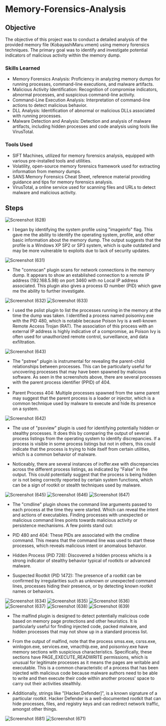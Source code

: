 # Memory-Forensics-Analysis

## Objective

The objective of this project was to conduct a detailed analysis of the provided memory file (KobayashiMaru.vmem) using memory forensics techniques. The primary goal was to identify and investigate potential indicators of malicious activity within the memory dump.

### Skills Learned

- Memory Forensics Analysis: Proficiency in analyzing memory dumps for running processes, command-line executions, and malware artifacts.
- Malicious Activity Identification: Recognition of compromise indicators, abnormal processes, and suspicious command-line activity.
- Command-Line Execution Analysis: Interpretation of command-line actions to detect malicious behavior.
- DLL Analysis: Identification of abnormal or malicious DLLs associated with running processes.
- Malware Detection and Analysis: Detection and analysis of malware artifacts, including hidden processes and code analysis using tools like VirusTotal.

### Tools Used

- SIFT Machines, utilized for memory forensics analysis, equipped with various pre-installed tools and utilities.
- Volatility, open-source memory forensics framework used for extracting information from memory dumps.
- SANS Memory Forensics Cheat Sheet, reference material providing guidance and tips for memory forensics analysis.
- VirusTotal, a online service used for scanning files and URLs to detect malware and malicious activity.

## Steps


![Screenshot (628)](https://github.com/fypm2000/Memory-Forensics-Analysis/assets/117059426/59c689c6-221e-4cf1-96de-c025ca773d07)
- I began by identifying the system profile using "imageinfo" flag. This gave me the ability to identify the operating system, profile, and other basic information about the memory dump. The output suggests that the profile is a Windows XP SP2 or SP3 system, which is quite outdated and may be more vulnerable to exploits due to lack of security updates.


![Screenshot (631)](https://github.com/fypm2000/Memory-Forensics-Analysis/assets/117059426/60e23ca4-6614-49df-8055-6ea8a537d6b1)
- The "connscan" plugin scans for network connections in the memory dump. It appears to show an established connection to a remote IP address (192.168.5.98) on port 3460 with no Local IP address associated. This plugin also gives a 
process ID number (PID) which gave me the ability to further investigate.


![Screenshot (632)](https://github.com/fypm2000/Memory-Forensics-Analysis/assets/117059426/4e7db0e3-4c0b-4050-b0d8-d512f3836acc)
![Screenshot (633)](https://github.com/fypm2000/Memory-Forensics-Analysis/assets/117059426/2e42a9f4-fc81-474a-916c-34168fbd0a8d)
- I used the pslist plugin to list the processes running in the memory at the time the dump was taken. I identified a process named poisonivy.exe with the PID 480, which is notable because Poison Ivy is a well-known Remote Access Trojan (RAT). The association of this process with an external IP address is highly indicative of a compromise, as Poison Ivy is often used for unauthorized remote control, surveillance, and data exfiltration.


![Screenshot (643)](https://github.com/fypm2000/Memory-Forensics-Analysis/assets/117059426/10a5ee2d-4d95-47d8-a5f3-45145c14e3b6)
- The "pstree" plugin is instrumental for revealing the parent-child relationships between processes. This can be particularly useful for uncovering processes that may have been spawned by malicious software. As seen in the screenshots above, there are several processes with the parent process identifier (PPID) of 404.
- 
- Parent Process 404: Multiple processes spawned from the same parent may suggest that the parent process is a loader or injector, which is a common technique used by malware to execute and hide its presence on a system.

![Screenshot (642)](https://github.com/fypm2000/Memory-Forensics-Analysis/assets/117059426/4598bef2-6fb1-4276-82dc-32916eea14ad)
- The use of "psxview" plugin is used for identifying potentially hidden or stealthy processes. It does this by comparing the output of several process listings from the operating system to identify discrepancies. If a process is visible in some process listings but not in others, this could indicate that the process is trying to hide itself from certain utilities, which is a common behavior of malware.

- Noticeably, there are several instances of iroffer.exe with discrepancies across the different process listings, as indicated by "False" in the output. This could potentially suggest that the process is being hidden or is not being correctly reported by certain system functions, which can be a sign of rootkit or stealth techniques used by malware.




![Screenshot (645)](https://github.com/fypm2000/Memory-Forensics-Analysis/assets/117059426/3a17ed2d-965e-4350-b4ec-316e980d2212)
![Screenshot (646)](https://github.com/fypm2000/Memory-Forensics-Analysis/assets/117059426/724a3be0-1ee5-47cd-869c-e25657b6664c)
![Screenshot (647)](https://github.com/fypm2000/Memory-Forensics-Analysis/assets/117059426/de9ad11a-a270-472f-a78f-2f783a5dca1e)
- The "cmdline" plugin shows the command line arguments passed to each process at the time they were started. Which can reveal the intent and actions of executables. Finding processes with unexpected or malicious command lines points towards malicious activity or persistence mechanisms. A few points stand out:

- PID 480 and 404: These PIDs are associated with the cmdline command. This means that the command line was used to start these processes, which reveals malicious intent or anomalous behavior.

- Hidden Process (PID 728): Discovered a hidden process whichs is a strong indicator of stealthy behavior typical of rootkits or advanced malware.

- Suspected Rootkit (PID 1472): The presence of a rootkit can be confirmed by irregularities such as unknown or unexpected command lines, processes hiding their presence, or by detecting known rootkit names or behaviors.

![Screenshot (634)](https://github.com/fypm2000/Memory-Forensics-Analysis/assets/117059426/aac33b7e-c6cd-4372-be23-e2f54f786a99)
![Screenshot (635)](https://github.com/fypm2000/Memory-Forensics-Analysis/assets/117059426/b502c3e7-e74e-4d6b-8e84-b3645a8920e1)
![Screenshot (636)](https://github.com/fypm2000/Memory-Forensics-Analysis/assets/117059426/b3e1d13d-295c-4fa5-8263-b373f78f96c7)
![Screenshot (637)](https://github.com/fypm2000/Memory-Forensics-Analysis/assets/117059426/1d59b0a3-bf02-4d5e-9ad9-9d38dc699b78)
![Screenshot (638)](https://github.com/fypm2000/Memory-Forensics-Analysis/assets/117059426/9901c706-e7ab-47b2-a281-e7941cdf7d2c)
![Screenshot (639)](https://github.com/fypm2000/Memory-Forensics-Analysis/assets/117059426/bafb5f8b-9801-48b9-8daa-2f9623e300d7)
- The malfind plugin is designed to detect potentially malicious code based on memory page protections and other heuristics. It is particularly useful for finding injected code, packed malware, and hidden processes that may not show up in a standard process list.

- From the output of malfind, note that the process smss.exe, csrss.exe, winlogon.exe, services.exe, vmacthlp.exe, and poisonivy.exe have memory sections with suspicious characteristics. Specifically, these sections have PAGE_EXECUTE_READWRITE permissions, which is unusual for legitimate processes as it means the pages are writable and executable. This is a common characteristic of a process that has been injected with malicious code because malware authors need to be able to write and then execute their code within another process' space to carry out their activities stealthily.

- Additionally, strings like "[Hacker.Defender]", is a known signature of a particular rootkit. Hacker Defender is a well-documented rootkit that can hide processes, files, and registry keys and can redirect network traffic, amongst other things.


![Screenshot (681)](https://github.com/fypm2000/Memory-Forensics-Analysis/assets/117059426/4bd44f91-58d0-4ab7-9bc7-839a15ab3df9)
![Screenshot (671)](https://github.com/fypm2000/Memory-Forensics-Analysis/assets/117059426/d97c918a-83f0-43ff-88bd-61dcf40c1da9)
